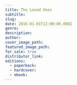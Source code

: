 ```yaml
---
title: The Loved Ones
subtitle:
slug:
date: 2016-01-01T12:00:00.000Z
genre:
description:
author:
cover_image_path:
featured_image_path:
for_sale: true
distributor_link:
editions:
  - paperback:
  - hardcover:
  - ebook:
---
```

